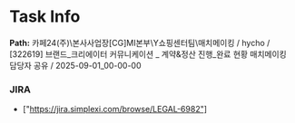 # Task Info

**Path:** 카페24(주)\본사사업장\[CG]MI본부\Y쇼핑센터팀\매치메이킹 / hycho / [322619] 브랜드_크리에이터 커뮤니케이션 _ 계약&정산 진행_완료 현황 매치메이킹 담당자 공유 / 2025-09-01_00-00-00

### JIRA
- ["https://jira.simplexi.com/browse/LEGAL-6982"]

